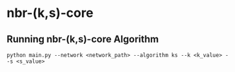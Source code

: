 # nbr-(k,s)-core

## Running nbr-(k,s)-core Algorithm
```
python main.py --network <network_path> --algorithm ks --k <k_value> --s <s_value>
```
